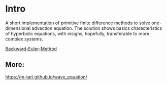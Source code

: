 # Intro

A short implementation of primitive finite difference methods to solve one-dimensional advection equation. The solution shows basics characteristics of hyperbolic equations, with insighs, hopefully, transferable to more complex systems.

[Backward-Euler-Method](./Backward-Euler-Method.png)

## More:
https://m-tari.github.io/wave_equation/
